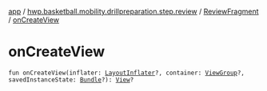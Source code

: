 [app](../../index.md) / [hwp.basketball.mobility.drillpreparation.step.review](../index.md) / [ReviewFragment](index.md) / [onCreateView](.)

# onCreateView

`fun onCreateView(inflater: `[`LayoutInflater`](https://developer.android.com/reference/android/view/LayoutInflater.html)`?, container: `[`ViewGroup`](https://developer.android.com/reference/android/view/ViewGroup.html)`?, savedInstanceState: `[`Bundle`](https://developer.android.com/reference/android/os/Bundle.html)`?): `[`View`](https://developer.android.com/reference/android/view/View.html)`?`